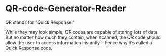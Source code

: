 # QR-code-Generator-Reader

QR stands for "Quick Response."

While they may look simple, QR codes are capable of storing lots of data. 
But no matter how much they contain, when scanned, the QR code should allow
the user to access information instantly – hence why it’s called a Quick Response code.
